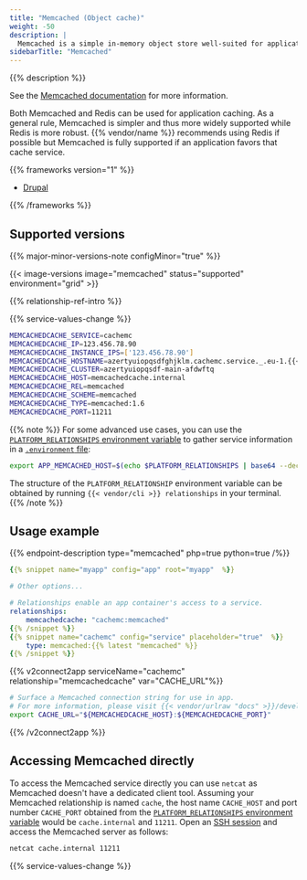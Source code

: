 ```yaml
---
title: "Memcached (Object cache)"
weight: -50
description: |
  Memcached is a simple in-memory object store well-suited for application level caching.
sidebarTitle: "Memcached"
---
```


{{% description %}}

See the [Memcached documentation](https://memcached.org) for more information.

Both Memcached and Redis can be used for application caching. As a general rule, Memcached is simpler and thus more widely supported while Redis is more robust. {{% vendor/name %}} recommends using Redis if possible but Memcached is fully supported if an application favors that cache service.

{{% frameworks version="1" %}}

- [Drupal](../guides/drupal/memcached.md)

{{% /frameworks %}}

## Supported versions

{{% major-minor-versions-note configMinor="true" %}}

{{< image-versions image="memcached" status="supported" environment="grid" >}}

{{% relationship-ref-intro %}}

{{% service-values-change %}}

```bash
MEMCACHEDCACHE_SERVICE=cachemc
MEMCACHEDCACHE_IP=123.456.78.90
MEMCACHEDCACHE_INSTANCE_IPS=['123.456.78.90']
MEMCACHEDCACHE_HOSTNAME=azertyuiopqsdfghjklm.cachemc.service._.eu-1.{{< vendor/urlraw "hostname" >}}
MEMCACHEDCACHE_CLUSTER=azertyuiopqsdf-main-afdwftq
MEMCACHEDCACHE_HOST=memcachedcache.internal
MEMCACHEDCACHE_REL=memcached
MEMCACHEDCACHE_SCHEME=memcached
MEMCACHEDCACHE_TYPE=memcached:1.6
MEMCACHEDCACHE_PORT=11211
```

{{% note %}}
For some advanced use cases, you can use the [`PLATFORM_RELATIONSHIPS` environment variable](/development/variables/use-variables.md#use-provided-variables)
to gather service information in a [`.environment` file](/development/variables/set-variables.md#use-env-files):

```bash {location=".environment"}
export APP_MEMCACHED_HOST=$(echo $PLATFORM_RELATIONSHIPS | base64 --decode | jq -r ".cachemc[0].host")
```

The structure of the `PLATFORM_RELATIONSHIP` environment variable can be obtained by running `{{< vendor/cli >}} relationships` in your terminal.
{{% /note %}}

## Usage example

{{% endpoint-description type="memcached" php=true python=true /%}}

```yaml {configFile="app"}
{{% snippet name="myapp" config="app" root="myapp"  %}}

# Other options...

# Relationships enable an app container's access to a service.
relationships:
    memcachedcache: "cachemc:memcached"
{{% /snippet %}}
{{% snippet name="cachemc" config="service" placeholder="true"  %}}
    type: memcached:{{% latest "memcached" %}}
{{% /snippet %}}
```

{{% v2connect2app serviceName="cachemc" relationship="memcachedcache" var="CACHE_URL"%}}

```bash {location="myapp/.environment"}
# Surface a Memcached connection string for use in app.
# For more information, please visit {{< vendor/urlraw "docs" >}}/development/variables.html#service-specific-variables.
export CACHE_URL="${MEMCACHEDCACHE_HOST}:${MEMCACHEDCACHE_PORT}"
```

{{% /v2connect2app %}}

## Accessing Memcached directly

To access the Memcached service directly you can use `netcat` as Memcached doesn't have a dedicated client tool.
Assuming your Memcached relationship is named `cache`, the host name `CACHE_HOST` and port number `CACHE_PORT` obtained from the [`PLATFORM_RELATIONSHIPS` environment variable](/development/variables/use-variables.md#use-provided-variables) would be `cache.internal` and `11211`. Open an [SSH session](/development/ssh/_index.md) and access the Memcached server as follows:

```bash
netcat cache.internal 11211
```

{{% service-values-change %}}
